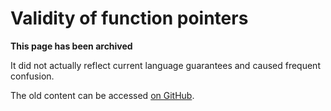 # Validity of function pointers

**This page has been archived**

It did not actually reflect current language guarantees and caused frequent confusion.

The old content can be accessed [on GitHub](https://github.com/rust-lang/unsafe-code-guidelines/blob/c138499c1de03b908dfe719a41193c84f8146883/reference/src/validity/function-pointers.md).

